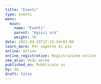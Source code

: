 ```yaml
---
title: "Eventi"
type: events
menu:
  main:
    name: "Eventi"
    parent: "Agisci ora"
    weight: 70
date: 2021-04-25T17:15:54+02:00
learn_more: Per saperne di piu
online: Online
online_registration: Registrazione online
see_also: Vedi anche
published_on: Pubblicato su
by: da
draft: false
---
```


